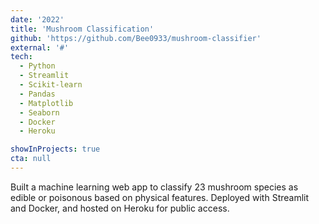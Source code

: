 ```yaml
---
date: '2022'
title: 'Mushroom Classification'
github: 'https://github.com/Bee0933/mushroom-classifier'
external: '#'
tech:
  - Python
  - Streamlit
  - Scikit-learn
  - Pandas
  - Matplotlib
  - Seaborn
  - Docker
  - Heroku

showInProjects: true
cta: null
---
```


Built a machine learning web app to classify 23 mushroom species as edible or poisonous based on physical features. Deployed with Streamlit and Docker, and hosted on Heroku for public access.
